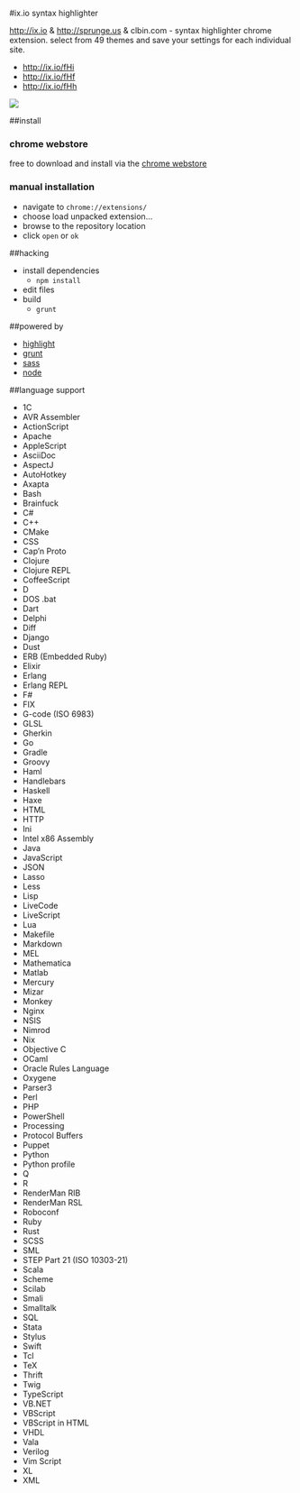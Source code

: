 #ix.io syntax highlighter

http://ix.io & http://sprunge.us & clbin.com - syntax highlighter chrome extension. select from 49 themes and save your settings for each individual site.

- http://ix.io/fHi
- http://ix.io/fHf
- http://ix.io/fHh

![](https://raw.github.com/xero/ix.io-syntax/master/preview.gif)

##install

### chrome webstore

free to download and install via the [chrome webstore](https://chrome.google.com/webstore/detail/ixio-syntax/fjapilgdigpoemngloibjajbgaccfjin)

### manual installation

- navigate to `chrome://extensions/`
- choose load unpacked extension...
- browse to the repository location
- click `open` or `ok` 

##hacking

- install dependencies
  - `npm install`
- edit files
- build
  - `grunt`

##powered by

- [highlight](https://highlightjs.org)
- [grunt](http://gruntjs.com)
- [sass](http://sass-lang.com)
- [node](http://nodejs.org)

##language support

- 1C
- AVR Assembler
- ActionScript
- Apache
- AppleScript
- AsciiDoc
- AspectJ
- AutoHotkey
- Axapta
- Bash
- Brainfuck
- C#
- C++
- CMake
- CSS
- Cap’n Proto
- Clojure
- Clojure REPL
- CoffeeScript
- D
- DOS .bat
- Dart
- Delphi
- Diff
- Django
- Dust
- ERB (Embedded Ruby)
- Elixir
- Erlang
- Erlang REPL
- F#
- FIX
- G-code (ISO 6983)
- GLSL
- Gherkin
- Go
- Gradle
- Groovy
- Haml
- Handlebars
- Haskell
- Haxe
- HTML
- HTTP
- Ini
- Intel x86 Assembly
- Java
- JavaScript
- JSON
- Lasso
- Less
- Lisp
- LiveCode
- LiveScript
- Lua
- Makefile
- Markdown
- MEL
- Mathematica
- Matlab
- Mercury
- Mizar
- Monkey
- Nginx
- NSIS
- Nimrod
- Nix
- Objective C
- OCaml
- Oracle Rules Language
- Oxygene
- Parser3
- Perl
- PHP
- PowerShell
- Processing
- Protocol Buffers
- Puppet
- Python
- Python profile
- Q
- R
- RenderMan RIB
- RenderMan RSL
- Roboconf
- Ruby
- Rust
- SCSS
- SML
- STEP Part 21 (ISO 10303-21)
- Scala
- Scheme
- Scilab
- Smali
- Smalltalk
- SQL
- Stata
- Stylus
- Swift
- Tcl
- TeX
- Thrift
- Twig
- TypeScript
- VB.NET
- VBScript
- VBScript in HTML
- VHDL
- Vala
- Verilog
- Vim Script
- XL
- XML
